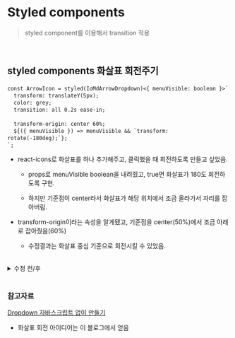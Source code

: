 # Styled components

> styled component를 이용해서 transition 적용

<br>

## styled components 화살표 회전주기

```TSX
const ArrowIcon = styled(IoMdArrowDropdown)<{ menuVisible: boolean }>`
  transform: translateY(5px);
  color: grey;
  transition: all 0.2s ease-in;

  transform-origin: center 60%;
  ${({ menuVisible }) => menuVisible && `transform: rotate(-180deg);`};
`;
```

- react-icons로 화살표를 하나 추가해주고, 클릭했을 때 회전하도록 만들고 싶었음.

  - props로 menuVisible boolean을 내려줬고, true면 화살표가 180도 회전하도록 구현.

  - 하지만 기준점이 center라서 화살표가 해당 위치에서 조금 올라가서 자리를 잡아버림.

- transform-origin이라는 속성을 알게됐고, 기준점을 center(50%)에서 조금 아래로 잡아줬음(60%)

  - 수정결과는 화살표 중심 기준으로 회전시킬 수 있었음.

<br>

<details>
<summary>수정 전/후</summary>

### 수정 전

![](./screen/%ED%9A%8C%EC%A0%84%20%EC%A0%84.gif)

<br>

### 수정 후

![](./screen/%ED%9A%8C%EC%A0%84%20%ED%9B%84.gif)

<br>

</details>

<br>

### 참고자료

[Dropdown 자바스크립트 없이 만들기](https://surviveasdev.tistory.com/entry/Dropdown-%EC%9E%90%EB%B0%94%EC%8A%A4%ED%81%AC%EB%A6%BD%ED%8A%B8-%EC%97%86%EC%9D%B4-%EB%A7%8C%EB%93%A4%EA%B8%B0React)

- 화살표 회전 아이디어는 이 블로그에서 얻음

<br>
